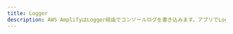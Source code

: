 ```yaml
---
title: Logger
description: AWS AmplifyはLogger経由でコンソールログを書き込みます。アプリでLoggerを使うこともできます。
---
```


<inline-fragment platform="js" src="~/lib/utilities/fragments/logger.md"></inline-fragment>